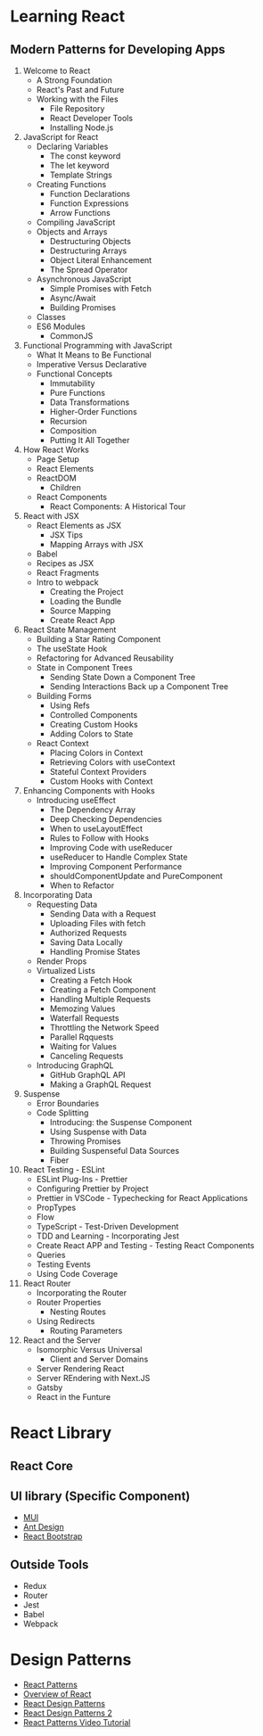 # Learning React
## Modern Patterns for Developing Apps

1. Welcome to React
   - A Strong Foundation
   - React's Past and Future
   - Working with the Files
     - File Repository
     - React Developer Tools
     - Installing Node.js
2. JavaScript for React
   - Declaring Variables
     - The const keyword
     - The let keyword
     - Template Strings
   - Creating Functions
     - Function Declarations
     - Function Expressions
     - Arrow Functions
   - Compiling JavaScript
   - Objects and Arrays
     - Destructuring Objects
     - Destructuring Arrays
     - Object Literal Enhancement
     - The Spread Operator
   - Asynchronous JavaScript
     - Simple Promises with Fetch
     - Async/Await
     - Building Promises
   - Classes
   - ES6 Modules
     - CommonJS
3. Functional Programming with JavaScript
   - What It Means to Be Functional
   - Imperative Versus Declarative
   - Functional Concepts
     - Immutability
     - Pure Functions
     - Data Transformations
     - Higher-Order Functions
     - Recursion
     - Composition
     - Putting It All Together
4. How React Works
   - Page Setup
   - React Elements
   - ReactDOM
     - Children
   - React Components
     - React Components: A Historical Tour
5. React with JSX
   - React Elements as JSX
     - JSX Tips
     - Mapping Arrays with JSX
   - Babel
   - Recipes as JSX
   - React Fragments
   - Intro to webpack
     - Creating the Project
     - Loading the Bundle
     - Source Mapping
     - Create React App
6. React State Management
   - Building a Star Rating Component
   - The useState Hook
   - Refactoring for Advanced Reusability
   - State in Component Trees
     - Sending State Down a Component Tree
     - Sending Interactions Back up a Component Tree
   - Building Forms
     - Using Refs
     - Controlled Components
     - Creating Custom Hooks
     - Adding Colors to State
   - React Context
     - Placing Colors in Context
     - Retrieving Colors with useContext
     - Stateful Context Providers
     - Custom Hooks with Context
7. Enhancing Components with Hooks
   - Introducing useEffect
     - The Dependency Array
     - Deep Checking Dependencies
     - When to useLayoutEffect
     - Rules to Follow with Hooks
     - Improving Code with useReducer
     - useReducer to Handle Complex State
     - Improving Component Performance
     - shouldComponentUpdate and PureComponent
     - When to Refactor
8. Incorporating Data
   - Requesting Data
     - Sending Data with a Request
     - Uploading Files with fetch
     - Authorized Requests
     - Saving Data Locally
     - Handling Promise States
   - Render Props
   - Virtualized Lists
     - Creating a Fetch Hook
     - Creating a Fetch Component
     - Handling Multiple Requests
     - Memozing Values
     - Waterfall Requests
     - Throttling the Network Speed
     - Parallel Rqquests
     - Waiting for Values
     - Canceling Requests
   - Introducing GraphQL
     - GitHub GraphQL API
     - Making a GraphQL Request
9.  Suspense
    - Error Boundaries
    - Code Splitting
      - Introducing: the Suspense Component
      - Using Suspense with Data
      - Throwing Promises
      - Building Suspenseful Data Sources
      - Fiber
10.  React Testing
    - ESLint
      - ESLint Plug-Ins
    - Prettier
      - Configuring Prettier by Project
      - Prettier in VSCode
    - Typechecking for React Applications
      - PropTypes
      - Flow
      - TypeScript
    - Test-Driven Development
      - TDD and Learning
    - Incorporating Jest
      - Create React APP and Testing
    - Testing React Components
      - Queries
      - Testing Events
      - Using Code Coverage
11. React Router
    - Incorporating the Router
    - Router Properties
      - Nesting Routes
    - Using Redirects
      - Routing Parameters
12. React and the Server
    - Isomorphic Versus Universal
      - Client and Server Domains
    - Server Rendering React
    - Server REndering with Next.JS
    - Gatsby
    - React in the Funture


# React Library
## React Core

## UI library (Specific Component)
- [MUI](https://mui.com/)
- [Ant Design](https://ant.design/)
- [React Bootstrap](https://react-bootstrap.github.io/)

## Outside Tools
- Redux
- Router
- Jest
- Babel
- Webpack

# Design Patterns
- [React Patterns](https://reactpatterns.com/)
- [Overview of React](https://www.patterns.dev/posts/reactjs)
- [React Design Patterns](https://blog.logrocket.com/react-design-patterns/)
- [React Design Patterns 2](https://aglowiditsolutions.com/blog/react-design-patterns/)
- [React Patterns Video Tutorial](https://www.youtube.com/watch?v=iOSKV2rmj-A)